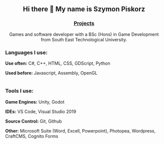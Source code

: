 <h2 align="center">Hi there 👋 My name is Szymon Piskorz</h2>

<h3 align="center"><a href="https://github.com/SzymonPiskorz/Portfolio-and-Projects">Projects</a></h3>

<p align="center">Games and software developer with a BSc (Hons) in Game Development from South East Technological University.</p>

### Languages I use:
<p><b>Use often:</b> C#, C++, HTML, CSS, GDScript, Python</p>

<p><b>Used before:</b> Javascript, Assembly, OpenGL </p>

#

### Tools I use:
<p><b>Game Engines:</b>  Unity, Godot </p>

<p><b>IDEs:</b>  VS Code, Visual Studio 2019 </p>

<p><b>Source Control:</b> Git, Github </p>

<p><b>Other:</b> Microsoft Suite (Word, Excell, Powerpoint), Photopea, Wordpress, CraftCMS, Cognito Forms </p>
